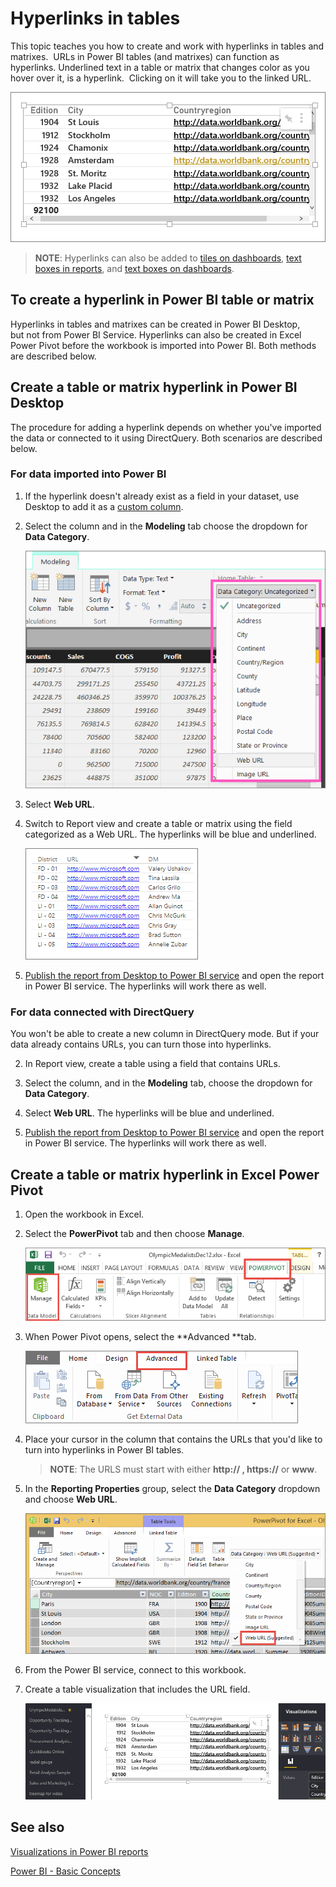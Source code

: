 ﻿<properties
   pageTitle="Hyperlinks in tables"
   description="Hyperlinks in tables"
   services="powerbi"
   documentationCenter=""
   authors="mihart"
   manager="mblythe"
   backup=""
   editor=""
   tags=""
   qualityFocus="identified"
   qualityDate=""/>

<tags
   ms.service="powerbi"
   ms.devlang="NA"
   ms.topic="article"
   ms.tgt_pltfrm="NA"
   ms.workload="powerbi"
   ms.date="10/05/2016"
   ms.author="mihart"/>
# Hyperlinks in tables

This topic teaches you how to create and work with hyperlinks in tables and matrixes.  URLs in Power BI tables (and matrixes) can function as hyperlinks. Underlined text in a table or matrix that changes color as you hover over it, is a hyperlink.  Clicking on it will take you to the linked URL. 

![](media/powerbi-service-hyperlinks-in-tables/hyperlinkedTable.png)

>**NOTE**:
>Hyperlinks can also be added to [tiles on dashboards](powerbi-service-edit-a-tile-in-a-dashboard.md), [text boxes in reports](powerbi-service-add-a-hyperlink-to-a-text-box.md), and [text boxes on dashboards](powerbi-service-add-a-widget-to-a-dashboard.md).

## To create a hyperlink in Power BI table or matrix

Hyperlinks in tables and matrixes can be created in Power BI Desktop, but not from Power BI Service. Hyperlinks can also be created in Excel Power Pivot before the workbook is imported into Power BI. Both methods are described below.

## Create a table or matrix hyperlink in Power BI Desktop
The procedure for adding a hyperlink depends on whether you've imported the data or connected to it using DirectQuery. Both scenarios are described below.

### For data imported into Power BI  

1. If the hyperlink doesn't already exist as a field in your dataset, use Desktop to add it as a [custom column](powerbi-desktop-common-query-tasks.md).

2. Select the column and in the **Modeling** tab choose the dropdown for **Data Category**.

    ![](media/powerbi-service-hyperlinks-in-tables/PBI_data_category.png)

3. Select **Web URL**.

4. Switch to Report view and create a table or matrix using the field categorized as a Web URL. The hyperlinks will be blue and underlined.

    ![](media/powerbi-service-hyperlinks-in-tables/power-bi-table-with-hyperlinks.png)

4. [Publish the report from Desktop to Power BI service](powerbi-learning-4-1-publish-reports.md) and open the report in Power BI service. The hyperlinks will work there as well.

### For data connected with DirectQuery

You won't be able to create a new column in DirectQuery mode.  But if your data already contains URLs, you can turn those into hyperlinks.

2. In Report view, create a table using a field that contains URLs.

3. Select the column, and in the **Modeling** tab, choose the dropdown for **Data Category**.

3. Select **Web URL**. The hyperlinks will be blue and underlined.

4. [Publish the report from Desktop to Power BI service](powerbi-learning-4-1-publish-reports.md) and open the report in Power BI service. The hyperlinks will work there as well.

## Create a table or matrix hyperlink in Excel Power Pivot

1.  Open the workbook in Excel.

2.  Select the **PowerPivot** tab and then choose **Manage**.

    ![](media/powerbi-service-hyperlinks-in-tables/createHyperlinkInPowerPivot2.png)

3.  When Power Pivot opens, select the **Advanced **tab.

    ![](media/powerbi-service-hyperlinks-in-tables/createHyperlinkInPowerPivot3.png)

4.  Place your cursor in the column that contains the URLs that you'd like to turn into hyperlinks in Power BI tables.

    >**NOTE**: The URLS must start with either **http:// , https://** or **www**.

5.  In the **Reporting Properties** group, select the **Data Category** dropdown and choose **Web URL**. 

    ![](media/powerbi-service-hyperlinks-in-tables/createHyperlinksNew.png)

6.  From the Power BI service, connect to this workbook.

7.  Create a table visualization that includes the URL field.

    ![](media/powerbi-service-hyperlinks-in-tables/hyperlinksInTables.gif)


## See also

[Visualizations in Power BI reports](powerbi-service-visualizations-for-reports.md)

[Power BI - Basic Concepts](powerbi-service-basic-concepts.md)
